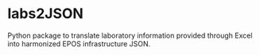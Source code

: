 # labs2JSON
 Python package to translate laboratory information provided through Excel into harmonized EPOS infrastructure JSON.

